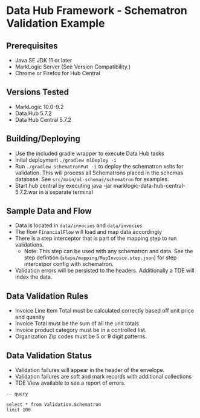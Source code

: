 
# Data Hub Framework - Schematron Validation Example

## Prerequisites

* Java SE JDK 11 or later
* MarkLogic Server (See Version Compatibility.)
* Chrome or Firefox for Hub Central

## Versions Tested

* MarkLogic 10.0-9.2
* Data Hub 5.7.2
* Data Hub Central 5.7.2

## Building/Deploying

* Use the included gradle wrapper to execute Data Hub tasks
* Inital deployment `./gradlew mlDeploy -i`
* Run `./gradlew schematronPut -i` to deploy the schematron xslts for validation. This will process all Schematrons placed in the schemas database. See `src/main/ml-schemas/schematron` for examples.
* Start hub central by executing java -jar marklogic-data-hub-central-5.7.2.war in a separate terminal

## Sample Data and Flow

* Data is located in `data/invocies` and `data/invocies`
* The flow `FinancialFlow` will load and map data accordingly
* There is a step interceptor that is part of the mapping step to run validations.
    * Note: This step can be used with any schematron and data. See the step defintion (`steps/mapping/MapInvoice.step.json`) for step intercetpor config with schematron. 
* Validation errors will be persisted to the headers. Additionally a TDE will index the data.

## Data Validation Rules

* Invoice Line Item Total must be calculated correctly based off unit price and quanity
* Invoice Total must be the sum of all the unit totals
* Invoice product category must be in a controlled list.
* Organization Zip codes must be 5 or 9 digit patterns.

## Data Validation Status 

* Validation failures will appear in the header of the envelope. 
* Validation failures are soft and mark records with additional collections
* TDE View available to see a report of errors. 

```
-- query

select * from Validation.Schematron
limit 100
```

